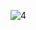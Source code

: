 ![4](https://github.com/Shane113923940/EC2024b/assets/163100719/ddfdc6e5-aa78-4e38-911e-859f8dbbbb36)
